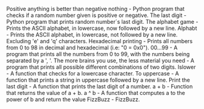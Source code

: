 Positive anything is better than negative nothing - Python program that checks if a random number given is positive or negative.
The last digit - Python program that prints random number´s last digit.
The alphabet game - Prints the ASCII alphabet, in lowercase, now followed by a new line.
Alphabt - Prints the ASCII alphabet, in lowercase, not followed by a new line. Excluding 'e' and 'q' characters.
Hexadecimal printing - Prints all numbers from 0 to 98 in decimal and hexadecimal (i.e: "0 = 0x0").
00...99 - A program that prints all the numbers from 0 to 99, with the numbers being separated by a ', '.
The more brains you use, the less material you need - A program that prints all possible different combinations of two digits.
Islower - A function that checks for a lowercase character.
To uppercase - A function that prints a string in uppercase followed by a new line.
Print the last digit - A function that prints the last digit of a number.
a + b - Function that returns the value of a + b.
a ^ b - A function that computes a to the power of b and return the value
FizzBuzz - FizzBuzz.